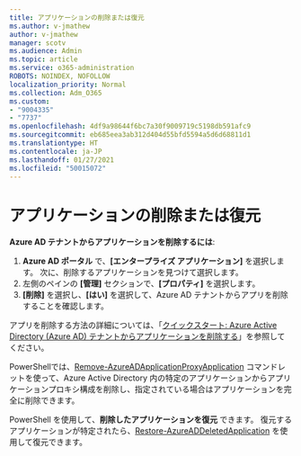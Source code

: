 ```yaml
---
title: アプリケーションの削除または復元
ms.author: v-jmathew
author: v-jmathew
manager: scotv
ms.audience: Admin
ms.topic: article
ms.service: o365-administration
ROBOTS: NOINDEX, NOFOLLOW
localization_priority: Normal
ms.collection: Adm_O365
ms.custom:
- "9004335"
- "7737"
ms.openlocfilehash: 4df9a98644f6bc7a30f9009719c5198db591afc9
ms.sourcegitcommit: eb685eea3ab312d404d55bfd5594a5d6d68811d1
ms.translationtype: HT
ms.contentlocale: ja-JP
ms.lasthandoff: 01/27/2021
ms.locfileid: "50015072"
---
```

# <a name="delete-or-restore-applications"></a>アプリケーションの削除または復元

**Azure AD テナントからアプリケーションを削除するには**:

1. **Azure AD ポータル** で、**[エンタープライズ アプリケーション]** を選択します。 次に、削除するアプリケーションを見つけて選択します。
2. 左側のペインの **[管理]** セクションで、**[プロパティ]** を選択します。
3. **[削除]** を選択し、**[はい]** を選択して、Azure AD テナントからアプリを削除することを確認します。

アプリを削除する方法の詳細については、「[クイックスタート: Azure Active Directory (Azure AD) テナントからアプリケーションを削除する](https://docs.microsoft.com/azure/active-directory/manage-apps/delete-application-portal#delete-an-application-from-your-azure-ad-tenant)」を参照してください。

PowerShellでは、[Remove-AzureADApplicationProxyApplication](https://docs.microsoft.com/powershell/module/azuread/remove-azureadapplicationproxyapplication) コマンドレットを使って、Azure Active Directory 内の特定のアプリケーションからアプリケーションプロキシ構成を削除し、指定されている場合はアプリケーションを完全に削除できます。

PowerShell を使用して、**削除したアプリケーションを復元** できます。 復元するアプリケーションが特定されたら、[Restore-AzureADDeletedApplication](https://docs.microsoft.com/powershell/module/azuread/restore-azureaddeletedapplication) を使用して復元できます。

